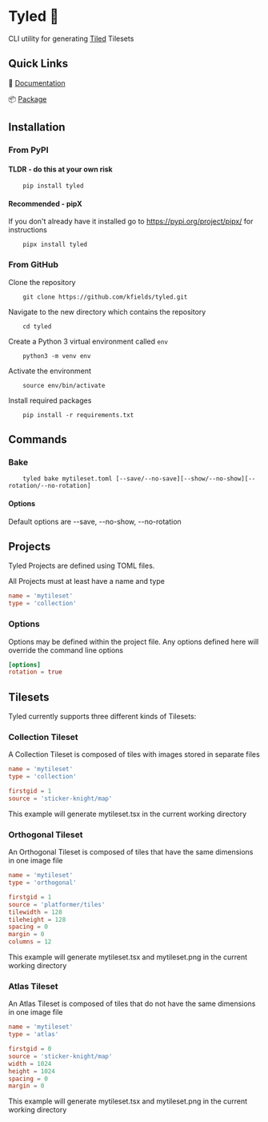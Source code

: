 # Tyled :butterfly:

CLI utility for generating [Tiled](https://www.mapeditor.org/) Tilesets

## Quick Links

:notebook: [Documentation](https://tyled.readthedocs.io/en/latest/)

:package: [Package](https://pypi.org/project/tyled/)

## Installation

### From PyPI

#### TLDR - do this at your own risk

        pip install tyled

#### Recommended - pipX

If you don't already have it installed go to https://pypi.org/project/pipx/ for instructions

        pipx install tyled


### From GitHub

Clone the repository

        git clone https://github.com/kfields/tyled.git
        
Navigate to the new directory which contains the repository

        cd tyled

Create a Python 3 virtual environment called `env`

        python3 -m venv env
        
Activate the environment

        source env/bin/activate
        
Install required packages

        pip install -r requirements.txt

## Commands

### Bake

        tyled bake mytileset.toml [--save/--no-save][--show/--no-show][--rotation/--no-rotation]

#### Options

Default options are --save, --no-show, --no-rotation

## Projects

Tyled Projects are defined using TOML files.

All Projects must at least have a name and type

```toml
name = 'mytileset'
type = 'collection'
```

### Options

Options may be defined within the project file.  Any options defined here will override the command line options

```toml
[options]
rotation = true
```

## Tilesets

Tyled currently supports three different kinds of Tilesets:

### Collection Tileset

A Collection Tileset is composed of tiles with images stored in separate files

```toml
name = 'mytileset'
type = 'collection'

firstgid = 1
source = 'sticker-knight/map'
```

This example will generate mytileset.tsx in the current working directory

### Orthogonal Tileset

An Orthogonal Tileset is composed of tiles that have the same dimensions in one image file

```toml
name = 'mytileset'
type = 'orthogonal'

firstgid = 1
source = 'platformer/tiles'
tilewidth = 128
tileheight = 128
spacing = 0
margin = 0
columns = 12
```

This example will generate mytileset.tsx and mytileset.png in the current working directory

### Atlas Tileset

An Atlas Tileset is composed of tiles that do not have the same dimensions in one image file

```toml
name = 'mytileset'
type = 'atlas'

firstgid = 0
source = 'sticker-knight/map'
width = 1024
height = 1024
spacing = 0
margin = 0
```

This example will generate mytileset.tsx and mytileset.png in the current working directory
